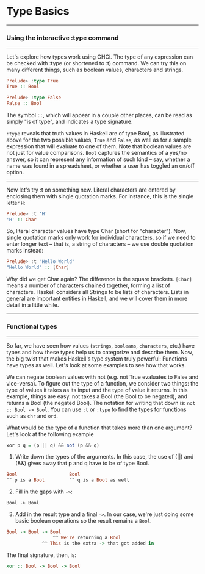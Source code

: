 # Type Basics
----
### Using the interactive :type command
----

Let's explore how types work using GHCi. The type of any expression can be checked with :type (or shortened to :t) command. We can try this on many different things, such as boolean values, characters and strings.

```Haskell
Prelude> :type True
True :: Bool

Prelude> :type False
False :: Bool
```

The symbol `::`, which will appear in a couple other places, can be read as simply "is of type", and indicates a type signature.

`:type` reveals that truth values in Haskell are of type Bool, as illustrated above for the two possible values, `True` and `False`, as well as for a sample expression that will evaluate to one of them. Note that boolean values are not just for value comparisons. `Bool` captures the semantics of a yes/no answer, so it can represent any information of such kind – say, whether a name was found in a spreadsheet, or whether a user has toggled an on/off option.

----
Now let's try :t on something new. Literal characters are entered by enclosing them with single quotation marks. For instance, this is the single letter `H`:

```Haskell
Prelude> :t 'H'
'H' :: Char
```

So, literal character values have type Char (short for "character"). Now, single quotation marks only work for individual characters, so if we need to enter longer text – that is, a string of characters – we use double quotation marks instead:

```Haskell
Prelude> :t "Hello World"
"Hello World" :: [Char]
```

Why did we get Char again? The difference is the square brackets. `[Char]` means a number of characters chained together, forming a list of characters. Haskell considers all Strings to be lists of characters. Lists in general are important entities in Haskell, and we will cover them in more detail in a little while.

----
### Functional types
----

So far, we have seen how values (`strings`, `booleans`, `characters`, etc.) have types and how these types help us to categorize and describe them. Now, the big twist that makes Haskell's type system truly powerful: Functions have types as well. Let's look at some examples to see how that works.

We can negate boolean values with not (e.g. not True evaluates to False and vice-versa). To figure out the type of a function, we consider two things: the type of values it takes as its input and the type of value it returns. In this example, things are easy. not takes a Bool (the Bool to be negated), and returns a Bool (the negated Bool). The notation for writing that down is: `not :: Bool -> Bool`. You can use `:t` or `:type` to find the types for functions such as `chr` and `ord`.

What would be the type of a function that takes more than one argument? Let's look at the following example

```Haskell
xor p q = (p || q) && not (p && q)
```

1. Write down the types of the arguments. In this case, the use of (||) and (&&) gives away that p and q have to be of type Bool.

```Haskell
Bool                   Bool
^^ p is a Bool         ^^ q is a Bool as well
```

2. Fill in the gaps with `->`:

`Bool -> Bool`

3. Add in the result type and a final `->`. In our case, we're just doing some basic boolean operations so the result remains a `Bool`.

```Haskell
Bool -> Bool -> Bool
                 ^^ We're returning a Bool
             ^^ This is the extra -> that got added in 
```

The final signature, then, is:

```Haskell
xor :: Bool -> Bool -> Bool
```
